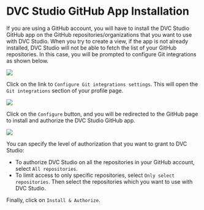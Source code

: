 # DVC Studio GitHub App Installation

If you are using a GitHub account, you will have to install the DVC Studio
GitHub app on the GitHub repositories/organizations that you want to use with
DVC Studio. When you try to create a view, if the app is not already installed,
DVC Studio will not be able to fetch the list of your GitHub repositories. In
this case, you will be prompted to configure Git integrations as shown below.

![](https://static.iterative.ai/img/studio/configure_git_integrations.png)

Click on the link to `Configure Git integrations settings`. This will open the
`Git integrations` section of your profile page.

![](https://static.iterative.ai/img/studio/configure_github.png)

Click on the `Configure` button, and you will be redirected to the GitHub page
to install and authorize the DVC Studio GitHub app.

![](https://static.iterative.ai/img/studio/authorize_app_on_github.png)

You can specify the level of authorization that you want to grant to DVC Studio:

- To authorize DVC Studio on all the repositories in your GitHub account, select
  `All repositories`.
- To limit access to only specific repositories, select
  `Only select repositories`. Then select the repositories which you want to use
  with DVC Studio.

Finally, click on `Install & Authorize`.
